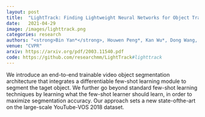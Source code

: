 ```yaml
---
layout: post
title:  "LightTrack: Finding Lightweight Neural Networks for Object Tracking via One-Shot Architecture Search"
date:   2021-04-29
image: /images/lighttrack.png
categories: research
authors: "<strong>Bin Yan*</strong>, Houwen Peng*, Kan Wu*, Dong Wang, Jianlong Fu, Huchuan Lu"
venue: "CVPR"
arxiv: https://arxiv.org/pdf/2003.11540.pdf
code: https://github.com/researchmm/LightTrack#lighttrack
---
```


We introduce an end-to-end trainable video object segmentation architecture that integrates a differentiable few-shot learning module to segment the taget object. We further go beyond standard few-shot learning techniques by learning what the few-shot learner should learn, in order to maximize segmentation accuracy. Our approach sets a new state-ofthe-art on the large-scale YouTube-VOS 2018 dataset.
